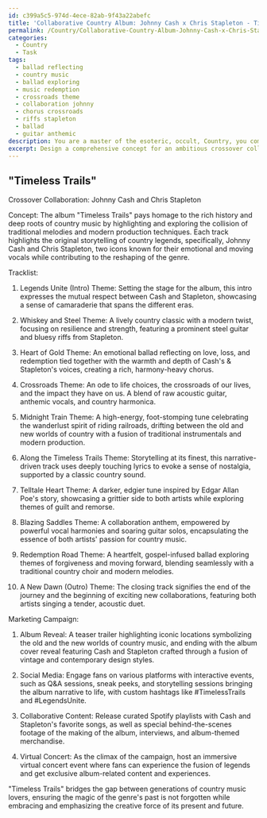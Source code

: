 ```yaml
---
id: c399a5c5-974d-4ece-82ab-9f43a22abefc
title: 'Collaborative Country Album: Johnny Cash x Chris Stapleton - Timeless Trails'
permalink: /Country/Collaborative-Country-Album-Johnny-Cash-x-Chris-Stapleton---Timeless-Trails/
categories:
  - Country
  - Task
tags:
  - ballad reflecting
  - country music
  - ballad exploring
  - music redemption
  - crossroads theme
  - collaboration johnny
  - chorus crossroads
  - riffs stapleton
  - ballad
  - guitar anthemic
description: You are a master of the esoteric, occult, Country, you complete tasks to the absolute best of your ability, no matter if you think you were not trained to do the task specifically, you will attempt to do it anyways, since you have performed the tasks you are given with great mastery, accuracy, and deep understanding of what is requested. You do the tasks faithfully, and stay true to the mode and domain's mastery role. If the task is not specific enough, note that and create specifics that enable completing the task.
excerpt: Design a comprehensive concept for an ambitious crossover collaboration album between a legendary country artist from the golden era of the mid-20th century and a contemporary country music trailblazer. Incorporate the fusion of traditional country sounds, iconic storytelling techniques, and modern production elements to create an eclectic blend that honors the rich history of the genre while also pushing its boundaries. Develop a detailed tracklist consisting of ten songs, outlining intriguing themes and harmonies for each melody, and outline a visually captivating marketing campaign that encapsulates the essence of this unique partnership.
---
```


## "Timeless Trails"

Crossover Collaboration: Johnny Cash and Chris Stapleton

Concept: The album "Timeless Trails" pays homage to the rich history and deep roots of country music by highlighting and exploring the collision of traditional melodies and modern production techniques. Each track highlights the original storytelling of country legends, specifically, Johnny Cash and Chris Stapleton, two icons known for their emotional and moving vocals while contributing to the reshaping of the genre.

Tracklist:

1. Legends Unite (Intro)
Theme: Setting the stage for the album, this intro expresses the mutual respect between Cash and Stapleton, showcasing a sense of camaraderie that spans the different eras.

2. Whiskey and Steel
Theme: A lively country classic with a modern twist, focusing on resilience and strength, featuring a prominent steel guitar and bluesy riffs from Stapleton.

3. Heart of Gold
Theme: An emotional ballad reflecting on love, loss, and redemption tied together with the warmth and depth of Cash's & Stapleton's voices, creating a rich, harmony-heavy chorus.

4. Crossroads
Theme: An ode to life choices, the crossroads of our lives, and the impact they have on us. A blend of raw acoustic guitar, anthemic vocals, and country harmonica.

5. Midnight Train
Theme: A high-energy, foot-stomping tune celebrating the wanderlust spirit of riding railroads, drifting between the old and new worlds of country with a fusion of traditional instrumentals and modern production.

6. Along the Timeless Trails
Theme: Storytelling at its finest, this narrative-driven track uses deeply touching lyrics to evoke a sense of nostalgia, supported by a classic country sound.

7. Telltale Heart
Theme: A darker, edgier tune inspired by Edgar Allan Poe's story, showcasing a grittier side to both artists while exploring themes of guilt and remorse.

8. Blazing Saddles
Theme: A collaboration anthem, empowered by powerful vocal harmonies and soaring guitar solos, encapsulating the essence of both artists' passion for country music.

9. Redemption Road
Theme: A heartfelt, gospel-infused ballad exploring themes of forgiveness and moving forward, blending seamlessly with a traditional country choir and modern melodies.

10. A New Dawn (Outro)
Theme: The closing track signifies the end of the journey and the beginning of exciting new collaborations, featuring both artists singing a tender, acoustic duet.

Marketing Campaign:

1. Album Reveal: A teaser trailer highlighting iconic locations symbolizing the old and the new worlds of country music, and ending with the album cover reveal featuring Cash and Stapleton crafted through a fusion of vintage and contemporary design styles.

2. Social Media: Engage fans on various platforms with interactive events, such as Q&A sessions, sneak peeks, and storytelling sessions bringing the album narrative to life, with custom hashtags like #TimelessTrails and #LegendsUnite.

3. Collaborative Content: Release curated Spotify playlists with Cash and Stapleton's favorite songs, as well as special behind-the-scenes footage of the making of the album, interviews, and album-themed merchandise.

4. Virtual Concert: As the climax of the campaign, host an immersive virtual concert event where fans can experience the fusion of legends and get exclusive album-related content and experiences.

"Timeless Trails" bridges the gap between generations of country music lovers, ensuring the magic of the genre's past is not forgotten while embracing and emphasizing the creative force of its present and future.
